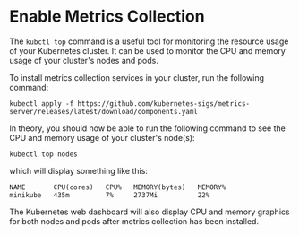 # Enable Metrics Collection

The `kubctl top` command is a useful tool for monitoring the resource usage of your Kubernetes cluster. It can be 
used to monitor the CPU and memory usage of your cluster's nodes and pods.

To install metrics collection services in your cluster, run the following command:

```shell
kubectl apply -f https://github.com/kubernetes-sigs/metrics-server/releases/latest/download/components.yaml
```

In theory, you should now be able to run the following command to see the CPU and memory usage of your cluster's node(s):

```shell
kubectl top nodes
```

which will display something like this:

```text
NAME       CPU(cores)   CPU%   MEMORY(bytes)   MEMORY%
minikube   435m         7%     2737Mi          22%
```

The Kubernetes web dashboard will also display CPU and memory graphics for both nodes and pods after metrics collection
has been installed.